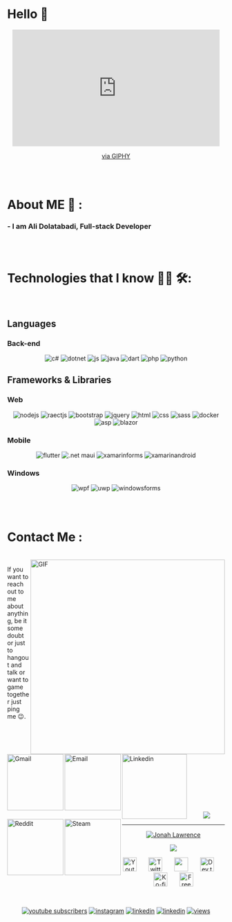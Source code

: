 # Hello 👋

<div align="center">
<iframe src="https://giphy.com/embed/26tn33aiTi1jkl6H6" width="480" height="270" frameBorder="0" class="giphy-embed" allowFullScreen></iframe><p><a href="https://giphy.com/gifs/screen-monitor-closeup-26tn33aiTi1jkl6H6">via GIPHY</a></p>
</div>

</br>
</br>

# About ME 💬 :

### - I am Ali Dolatabadi, Full-stack Developer

</br>
</br>

# Technologies that I know 👨‍💻 🛠:

</br>

## Languages

### Back-end

<p align="center">
<img src="https://github.com/AliDlt/ResourcesForREADME/blob/master/languages/csharp.svg" alt="c#" style="vertical-align:top margin:6px 4px">

<img src="https://github.com/AliDlt/ResourcesForREADME/blob/master/languages/csharp_dotnet.svg" alt="dotnet" style="vertical-align:top margin:6px 4px">

<img src="https://github.com/AliDlt/ResourcesForREADME/blob/master/languages/js.svg" alt="js" style="vertical-align:top margin:6px 4px">

<img src="https://github.com/AliDlt/ResourcesForREADME/blob/master/languages/java.svg" alt="java" style="vertical-align:top margin:6px 4px">

<img src="https://github.com/AliDlt/ResourcesForREADME/blob/master/languages/dart_colour.svg" alt="dart" style="vertical-align:top margin:6px 4px">

<img src="https://github.com/AliDlt/ResourcesForREADME/blob/master/languages/php.svg" alt="php" style="vertical-align:top margin:6px 4px">

<img src="https://github.com/AliDlt/ResourcesForREADME/blob/master/languages/python.svg" alt="python" style="vertical-align:top margin:6px 4px">

</p>

## Frameworks & Libraries

### Web

<p align="center">

<img src="https://github.com/AliDlt/ResourcesForREADME/blob/master/frameworks/web/nodejs.svg" alt="nodejs" style="vertical-align:top margin:6px 4px">

<img src="https://github.com/AliDlt/ResourcesForREADME/blob/master/frameworks/web/react.svg" alt="raectjs" style="vertical-align:top margin:6px 4px">

<img src="https://github.com/AliDlt/ResourcesForREADME/blob/master/frameworks/web/bootstrap.svg" alt="bootstrap" style="vertical-align:top margin:6px 4px">

<img src="https://github.com/AliDlt/ResourcesForREADME/blob/master/frameworks/web/jquery.svg" alt="jquery" style="vertical-align:top margin:6px 4px">

<img src="https://github.com/AliDlt/ResourcesForREADME/blob/master/languages/html.svg" alt="html" style="vertical-align:top margin:6px 4px">

<img src="https://github.com/AliDlt/ResourcesForREADME/blob/master/languages/css3.svg" alt="css" style="vertical-align:top margin:6px 4px">

<img src="https://github.com/AliDlt/ResourcesForREADME/blob/master/languages/sass.svg" alt="sass" style="vertical-align:top margin:6px 4px">

<img src="https://github.com/AliDlt/ResourcesForREADME/blob/master/frameworks/web/docker.svg" alt="docker" style="vertical-align:top margin:6px 4px">

<img src="https://github.com/AliDlt/ResourcesForREADME/blob/master/frameworks/web/docker.svg" alt="asp" style="vertical-align:top margin:6px 4px">

<img src="https://github.com/AliDlt/ResourcesForREADME/blob/master/frameworks/web/docker.svg" alt="blazor" style="vertical-align:top margin:6px 4px">

</p>

### Mobile

<p align="center">
<img src="https://github.com/AliDlt/ResourcesForREADME/blob/master/frameworks/mobile/flutter.svg" alt="flutter" style="vertical-align:top margin:6px 4px">

<img src="https://github.com/AliDlt/ResourcesForREADME/blob/master/frameworks/mobile/flutter.svg" alt=".net maui" style="vertical-align:top margin:6px 4px">

<img src="https://github.com/AliDlt/ResourcesForREADME/blob/master/frameworks/mobile/xamarin_forms.svg" alt="xamarinforms" style="vertical-align:top margin:6px 4px">

<img src="https://github.com/AliDlt/ResourcesForREADME/blob/master/frameworks/mobile/xamarin_android.svg" alt="xamarinandroid" style="vertical-align:top margin:6px 4px">
</p>

### Windows

<p align="center">
<img src="https://github.com/AliDlt/ResourcesForREADME/blob/master/frameworks/windows/wpf.svg" alt="wpf" style="vertical-align:top margin:6px 4px">

<img src="https://github.com/AliDlt/ResourcesForREADME/blob/master/frameworks/windows/uwp.svg" alt="uwp" style="vertical-align:top margin:6px 4px">

<img src="https://github.com/AliDlt/ResourcesForREADME/blob/master/frameworks/mobile/xamarin_forms.svg" alt="windowsforms" style="vertical-align:top margin:6px 4px">

</p>
</br>
</br>

# Contact Me :

<p>
 </br>

<img hight="320" width="450" align="right" alt="GIF" src="https://github.com/Xx-Ashutosh-xX/Xx-Ashutosh-xX/blob/master/assets/93195.gif">

If you want to reach out to me about anything, be it some doubt or just to hangout and talk or want to game together just ping me 😉.

<a href="mailto:alidlt4@gmail.com">
 <img align="left" alt="Gmail" width="130" hight="100" src="https://github.com/AliDlt/ResourcesForREADME/blob/master/socials/gmail.svg" />
</a>

<a href="mailto:alidlt1@yahoo.com">
 <img align="left" alt="Email" width="130" hight="100" src="https://github.com/AliDlt/ResourcesForREADME/blob/master/socials/email_me.svg" />
</a>

<a href="https://www.linkedin.com/in/ashutosh-saxena-7b326817b/">
  <img align="left" alt="Linkedin" width="150" hight="100" src="https://github.com/Xx-Ashutosh-xX/Xx-Ashutosh-xX/blob/master/assets/icons/linkedin.png" />
</br>
</br>
</br>
</a>
<a href="https://www.reddit.com/user/X_Ashutosh_X">
  <img align="left" alt=" Reddit" width="130" hight="100" src="https://github.com/Xx-Ashutosh-xX/Xx-Ashutosh-xX/blob/master/assets/icons/reddit.png" />
</a>
<a href="https://steamcommunity.com/profiles/76561198182224539/">
  <img align="left" alt="Steam" width="130" hight="100" src="https://github.com/Xx-Ashutosh-xX/Xx-Ashutosh-xX/blob/master/assets/icons/steam.png" />
</a>
 </p>

</br>
</br>
</br>
</br>
</br>
</br>
</br>

<p align="center" >  
  <a href="https://github.com/anuraghazra/github-readme-stats"> 
<img  src="https://github-readme-stats.vercel.app/api?username=Xx-Ashutosh-xX&&show_icons=true&theme=radical"/>
  </a>
  </p>

---

<p align="center">
  <a href="https://github.com/DenverCoder1">
    <img src="https://user-images.githubusercontent.com/20955511/199138068-0a7b7b75-a024-4f00-803f-30a19c5d1b2d.png" alt="Jonah Lawrence" /></a>
</p>

<p align="center">
  <!-- Typing SVG by DenverCoder1 - https://github.com/DenverCoder1/readme-typing-svg -->
  <a href="https://github.com/DenverCoder1/readme-typing-svg">
    <img src="https://readme-typing-svg.demolab.com/?lines=Full-stack%20web%20and%20app%20developer;Experienced%20UI%2FUX%20Designer;10%2B%20years%20of%20coding%20experience;Always%20learning%20new%20things&font=Fira%20Code&center=true&width=440&height=45&color=f75c7e&vCenter=true&pause=1000&size=22" /></a>
</p>

<!-- Social icons section -->
<p align="center">
  <a href="https://www.youtube.com/c/DevProTips"><img width="32px" alt="Youtube" title="Youtube" src="https://i.imgur.com/qiXu7b2.png"/></a>
  &#8287;&#8287;&#8287;&#8287;&#8287;
  <a href="https://twitter.com/DenverCoder1"><img width="32px" alt="Twitter" title="Twitter" src="https://i.imgur.com/OXZM1L6.png"/></a>
  &#8287;&#8287;&#8287;&#8287;&#8287;
  <a href="https://discord.gg/fPrdqh3Zfu" alt="Discord" title="Dev Pro Tips Discord Server"><img width="32px" src="https://i.imgur.com/OViZO8J.png"/></a>
  &#8287;&#8287;&#8287;&#8287;&#8287;
  <a href="https://dev.to/denvercoder1"><img width="32px" alt="Dev.to" title="DenverCoder1 Dev.to" src="https://i.imgur.com/mVm29vK.png"></a>
  &#8287;&#8287;&#8287;&#8287;&#8287;
  <a href="https://ko-fi.com/jlawrence"><img width="32px" alt="Ko-fi" title="Buy me a coffee" src="https://i.imgur.com/PpLeD3K.png"/></a>
  &#8287;&#8287;&#8287;&#8287;&#8287;
  <a href="http://eyl327.mywebcommunity.org/promos/"><img width="32px" alt="Free Stuff" title="Free gifts for you" src="https://i.imgur.com/0uVwkoZ.png"/></a>
</p>

<br/>

<!-- Social badges section -->
<p align="center">
  <a href="https://www.youtube.com/c/DevProTips?sub_confirmation=1">
    <img alt="youtube subscribers" title="Subscribe to my YouTube channel" src="https://freshidea.com/jonah/app/youtube-stats-badges/subscribers-badge.php"/></a>

  <a href="https://github.com/DenverCoder1?tab=repositories&sort=stargazers">
    <img alt="instagram" title="Instagram Man" src="https://github.com/AliDlt/ResourcesForREADME/blob/master/socials/instagram.svg"/></a>

  <a href="https://github.com/DenverCoder1?tab=followers">
    <img alt="linkedin" title="Linkedin" src="https://github.com/AliDlt/ResourcesForREADME/blob/master/socials/linkedin.svg"/></a>

<a href="https://github.com/AliDlt">
    <img alt="linkedin" title="Linkedin" src="https://github.com/AliDlt/ResourcesForREADME/blob/master/socials/linkedin.svg"/></a>

  <a href="https://github.com/DenverCoder1/Simple-View-Counter">
    <img alt="views" title="GitHub profile views" src="https://freshidea.com/jonah/app/DenverCoder1-profile-views"/></a>

</p>

<br/>
